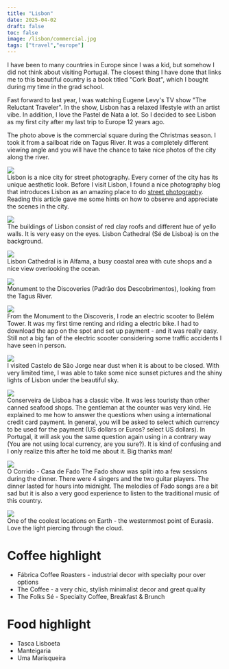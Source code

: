 ```yaml
---
title: "Lisbon"
date: 2025-04-02
draft: false
toc: false
image: /lisbon/commercial.jpg
tags: ["travel","europe"]
---
```


I have been to many countries in Europe since I was a kid, but somehow I did not think about visiting Portugal. The closest thing I have done that links me to this beautiful country is a book titled "Cork Boat", which I bought during my time in the grad school.

Fast forward to last year, I was watching Eugene Levy's TV show "The Reluctant Traveler". In the show, Lisbon has a relaxed lifestyle with an artist vibe. In addition, I love the Pastel de Nata a lot. So I decided to see Lisbon as my first city after my last trip to Europe 12 years ago.

The photo above is the commercial square during the Christmas season. I took it from a sailboat ride on Tagus River. It was a completely different viewing angle and you will have the chance to take nice photos of the city along the river.

![](/lisbon/fora.jpg)  
Lisbon is a nice city for street photography. Every corner of the city has its unique aesthetic look. Before I visit Lisbon, I found a nice photography blog that introduces Lisbon as an amazing place to do [street photography](https://www.snapsbyfox.com/blog/2023/4/7/a-photographers-guide-to-lisbon). Reading this article gave me some hints on how to observe and appreciate the scenes in the city.

![](/lisbon/cathedral.jpg)  
The buildings of Lisbon consist of red clay roofs and different hue of yello walls. It is very easy on the eyes. Lisbon Cathedral (Sé de Lisboa) is on the background.

![](/lisbon/alfama.jpg)  
Lisbon Cathedral is in Alfama, a busy coastal area with cute shops and a nice view overlooking the ocean.

![](/lisbon/discovery.jpg)  
Monument to the Discoveries (Padrão dos Descobrimentos), looking from the Tagus River.

![](/lisbon/belem.jpg)  
From the Monument to the Discoveris, I rode an electric scooter to Belém Tower. It was my first time renting and riding a electric bike. I had to download the app on the spot and set up payment - and it was really easy. Still not a big fan of the electric scooter considering some traffic accidents I have seen in person.

![](/lisbon/castle.jpg)  
I visited Castelo de São Jorge near dust when it is about to be closed. With very limited time, I was able to take some nice sunset pictures and the shiny lights of Lisbon under the beautiful sky.

![](/lisbon/conserveira.jpg)  
Conserveira de Lisboa has a classic vibe. It was less touristy than other canned seafood shops. The gentleman at the counter was very kind. He explained to me how to answer the questions when using a international credit card payment. In general, you will be asked to select which currency to be used for the payment (US dollars or Euros? select US dollars). In Portugal, it will ask you the same question again using in a contrary way (You are not using local currency, are you sure?). It is kind of confusing and I only realize this after he told me about it. Big thanks man!

![](/lisbon/fado.jpg)  
O Corrido - Casa de Fado
The Fado show was split into a few sessions during the dinner. There were 4 singers and the two guitar players. The dinner lasted for hours into midnight. The melodies of Fado songs are a bit sad but it is also a very good experience to listen to the traditional music of this country.


![](/lisbon/cabo-da-roca.jpg)  
One of the coolest locations on Earth - the westernmost point of Eurasia. Love the light piercing through the cloud.

# Coffee highlight
- Fábrica Coffee Roasters - industrial decor with specialty pour over options
- The Coffee - a very chic, stylish minimalist decor and great quality
- The Folks Sé - Specialty Coffee, Breakfast & Brunch

# Food highlight
- Tasca Lisboeta
- Manteigaria
- Uma Marisqueira